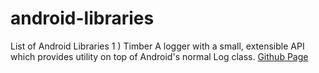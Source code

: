 # android-libraries
List of Android Libraries
1 ) Timber A logger with a small, extensible API which provides utility on top of Android's normal Log class.
    [Github Page](https://github.com/JakeWharton/timber)
